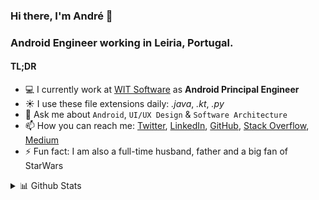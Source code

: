 ### Hi there, I'm André 👋
### Android Engineer working in Leiria, Portugal. 

#### TL;DR

- 💻 I currently work at [WIT Software](https://twitter.com/wit_software) as **Android Principal Engineer**
- ☀️ I use these file extensions daily: *.java*, *.kt*, *.py*
- 💬 Ask me about `Android`, `UI/UX Design` & `Software Architecture`
- 📫 How you can reach me: [Twitter](https://twitter.com/andrefrsousa), [LinkedIn](https://www.linkedin.com/in/andrefrsousa/), [GitHub](https://github.com/andrefrsousa), [Stack Overflow](https://stackoverflow.com/users/1574250/andré-sousa?tab=profile), [Medium](https://medium.com/andré-sousa)
- ⚡ Fun fact: I am also a full-time husband, father and a big fan of StarWars

<p>
<details>
<summary>📊 Github Stats</summary>

<p/>
  
[![andrefrsousa's github stats](https://github-readme-stats.vercel.app/api?username=andrefrsousa&show_icons=true&line_height=21&show_icons=true&theme=vue&title_color=0059CC&icon_color=0059CC)](https://github.com/anuraghazra/github-readme-stats)

</details>
</p>
